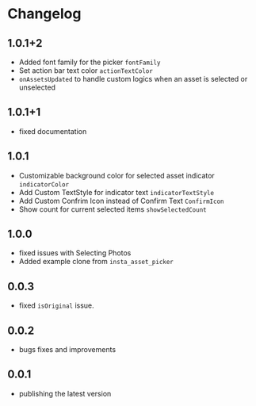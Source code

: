 # Changelog

## 1.0.1+2
* Added font family for the picker `fontFamily`
* Set action bar text color `actionTextColor`
* `onAssetsUpdated` to handle custom logics when an asset is selected or unselected

## 1.0.1+1
* fixed documentation

## 1.0.1
* Customizable background color for selected asset indicator `indicatorColor` 
* Add Custom TextStyle for indicator text `indicatorTextStyle`
* Add Custom Confrim Icon instead of Confirm Text `ConfirmIcon`
* Show count for current selected items `showSelectedCount`

## 1.0.0
* fixed issues with Selecting Photos
* Added example clone from `insta_asset_picker`

## 0.0.3
* fixed `isOriginal` issue.

## 0.0.2
* bugs fixes and improvements

## 0.0.1
* publishing the latest version